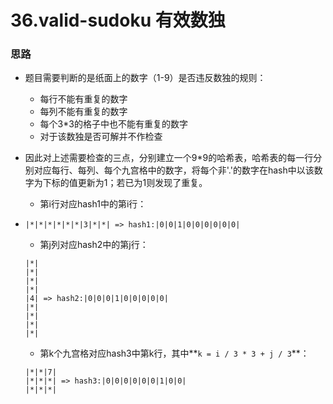# 36.valid-sudoku 有效数独

### 思路

- 题目需要判断的是纸面上的数字（1-9）是否违反数独的规则：

  - 每行不能有重复的数字
  - 每列不能有重复的数字
  - 每个3*3的格子中也不能有重复的数字
  - 对于该数独是否可解并不作检查

- 因此对上述需要检查的三点，分别建立一个9*9的哈希表，哈希表的每一行分别对应每行、每列、每个九宫格中的数字，将每个非'.'的数字在hash中以该数字为下标的值更新为1；若已为1则发现了重复。

  - 第i行对应hash1中的第i行：

- ```
  |*|*|*|*|*|*|3|*|*| => hash1:|0|0|1|0|0|0|0|0|0|
  ```

  - 第j列对应hash2中的第j行：

  ```
  |*|
  |*|
  |*|
  |*|
  |4| => hash2:|0|0|0|1|0|0|0|0|0|
  |*|
  |*|
  |*|
  |*|
  ```

  - 第k个九宫格对应hash3中第k行，其中**`k = i / 3 * 3 + j / 3`**：

  ```
  |*|*|7|
  |*|*|*| => hash3:|0|0|0|0|0|0|1|0|0|
  |*|*|*|
  ```
